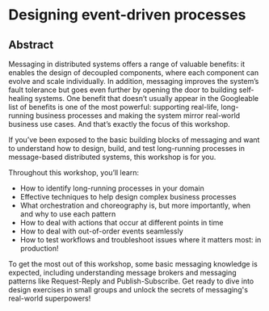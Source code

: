 # Designing event-driven processes

## Abstract

Messaging in distributed systems offers a range of valuable benefits: it enables the design of decoupled components, where each component can evolve and scale individually. In addition, messaging improves the system’s fault tolerance but goes even further by opening the door to building self-healing systems. One benefit that doesn’t usually appear in the Googleable list of benefits is one of the most powerful: supporting real-life, long-running business processes and making the system mirror real-world business use cases. And that’s exactly the focus of this workshop.

If you’ve been exposed to the basic building blocks of messaging and want to understand how to design, build, and test long-running processes in message-based distributed systems, this workshop is for you.

Throughout this workshop, you’ll learn:

- How to identify long-running processes in your domain
- Effective techniques to help design complex business processes
- What orchestration and choreography is, but more importantly, when and why to use each pattern
- How to deal with actions that occur at different points in time
- How to deal with out-of-order events seamlessly
- How to test workflows and troubleshoot issues where it matters most: in production!

To get the most out of this workshop, some basic messaging knowledge is expected, including understanding message brokers and messaging patterns like Request-Reply and Publish-Subscribe. Get ready to dive into design exercises in small groups and unlock the secrets of messaging's real-world superpowers!

